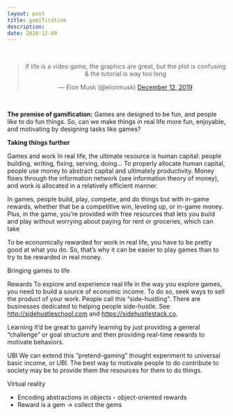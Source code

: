```yaml
---
layout: post
title: gamification
description:
date: 2020-12-09
---
```


<br>
<center><blockquote class="twitter-tweet"><p lang="en" dir="ltr">If life is a video game, the graphics are great, but the plot is confusing &amp; the tutorial is way too long</p>&mdash; Elon Musk (@elonmusk) <a href="https://twitter.com/elonmusk/status/1205030950750412800?ref_src=twsrc%5Etfw">December 12, 2019</a></blockquote></center> <script async src="https://platform.twitter.com/widgets.js" charset="utf-8"></script>
<br>

**The premise of gamification:** Games are designed to be fun, and people like to do fun things. So, can we make things in real life more fun, enjoyable, and motivating by designing tasks like games?

**Taking things further**

Games and work
In real life, the ultimate resource is human capital: people building, writing, fixing, serving, doing... To properly allocate human capital, people use money to abstract capital and ultimately productivity. Money flows through the information network (see information theory of money), and work is allocated in a relatively efficient manner.

In games, people build, play, compete, and do things but with in-game rewards, whether that be a competitive win, leveling up, or in-game money. Plus, in the game, you’re provided with free resources that lets you build and play without worrying about paying for rent or groceries, which can take

To be economically rewarded for work in real life, you have to be pretty good at what you do. So, that’s why it can be easier to play games than to try to be rewarded in real money.

Bringing games to life

Rewards
To explore and experience real life in the way you explore games, you need to build a source of economic income. To do so, seek ways to sell the product of your work. People call this “side-hustling”. There are businesses dedicated to helping people side-hustle. See http://sidehustleschool.com and https://sidehustlestack.co.

Learning
It’d be great to gamify learning by just providing a general “challenge” or goal structure and then providing real-time rewards to motivate behaviors.

UBI
We can extend this “pretend-gaming” thought experiment to universal basic income, or UBI. The best way to motivate people to do contribute to society may be to provide them the resources for them to do things.

Virtual reality
* Encoding abstractions in objects - object-oriented rewards
* Reward is a gem -> collect the gems

